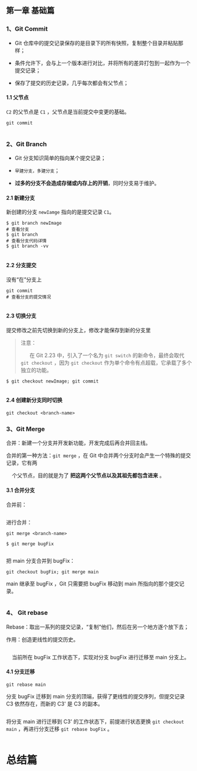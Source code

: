 ## 第一章 基础篇

### 1、Git Commit

- Git 仓库中的提交记录保存的是目录下的所有快照，复制整个目录并粘贴那样；

- 条件允许下，会与上一个版本进行对比，并将所有的差异打包到一起作为一个提交记录；

- 保存了提交的历史记录，几乎每次都会有父节点；

#### 1.1 父节点

`C2` 的父节点是 `C1` ，父节点是当前提交中变更的基础。

```git
git commit
```

<img title="" src="file:///D:/Download/MarkText/workspace/image/2022-08-10-09-55-50-image.png" alt="" data-align="center">

### 2、Git Branch

- Git 分支知识简单的指向某个提交记录；

- `早建分支，多建分支`；

- **过多的分支不会造成存储或内存上的开销**，同时分支易于维护。

#### 2.1 新建分支

新创建的分支 `newIamge` 指向的是提交记录 `C1`。

```git
$ git branch newImage
# 查看分支
$ git branch
# 查看分支代码详情
$ git branch -vv
```

<img src="file:///D:/Download/MarkText/workspace/image/2022-08-10-10-45-02-image.png" title="" alt="" data-align="center">

#### 2.2 分支提交

没有“在”分支上

```git
git commit
# 查看分支的提交情况
```

<img title="" src="file:///D:/Download/MarkText/workspace/image/2022-08-10-10-55-59-image.png" alt="" data-align="center">

#### 2.3 切换分支

提交修改之前先切换到新的分支上，修改才能保存到新的分支里

> 注意：
> 
>       在 Git 2.23 中，引入了一个名为 `git switch` 的新命令，最终会取代 `git checkout` ，因为 `git checkout` 作为单个命令有点超载，它承载了多个独立的功能。

```git
$ git checkout newImage; git commit
```

<img src="file:///D:/Download/MarkText/workspace/image/2022-08-10-11-01-24-image.png" title="" alt="" data-align="center">

#### 2.4 创建新分支同时切换

```git
git checkout <branch-name>
```

### 3、Git Merge

合并：新建一个分支并开发新功能，开发完成后再合并回主线。

合并的第一种方法：`git merge` ，在 Git 中合并两个分支时会产生一个特殊的提交记录，它有两

    个父节点，目的就是为了 **把这两个父节点以及其祖先都包含进来** 。

#### 3.1 合并分支

合并前：

<img src="file:///D:/Download/MarkText/workspace/image/2022-08-10-11-32-33-image.png" title="" alt="" data-align="center">

进行合并：

```git
git merge <branch-name>

$ git merge bugFix
```

<img src="file:///D:/Download/MarkText/workspace/image/2022-08-10-11-33-13-image.png" title="" alt="" data-align="center">

把 main 分支合并到 bugFix：

```git
git checkout bugFix; git merge main
```

main 继承至 bugFix ，Git 只需要把 bugFix 移动到 main 所指向的那个提交记录。

<img src="file:///D:/Download/MarkText/workspace/image/2022-08-10-19-20-35-image.png" title="" alt="" data-align="center">

### 4、 Git rebase

Rebase：取出一系列的提交记录，“复制”他们，然后在另一个地方逐个放下去；

作用：创造更线性的提交历史。

<img src="file:///D:/Download/MarkText/workspace/image/2022-08-12-15-31-04-image.png" title="" alt="" data-align="center">

    当前所在 bugFix 工作状态下，实现对分支 bugFix 进行迁移至 main 分支上。

#### 4.1 分支迁移

```git
git rebase main
```

分支 bugFix 迁移到 main 分支的顶端，获得了更线性的提交序列，但提交记录 C3 依然存在，而新的 C3' 是 C3 的副本。

<img src="file:///D:/Download/MarkText/workspace/image/2022-08-12-15-32-44-image.png" title="" alt="" data-align="center">

将分支 main 进行迁移到 C3' 的工作状态下，前提进行状态更换 `git checkout main` ，再进行分支迁移 `git rebase bugFix` 。

<img src="file:///D:/Download/MarkText/workspace/image/2022-08-12-15-38-04-image.png" title="" alt="" data-align="center">

# 总结篇
